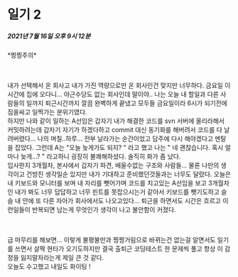# 일기 2 

<h5> 2021년 7월 16일 오후 9시 12분 </h5>
   *찡찡주의*<br>
   <br>
   <br>
   
  내가 선택해서 온 회사고 내가 가진 역량으로만 온 회사인건 맞지만 너무하다.
 금요일 이 시간에 집에 오다니... 야근수당도 없는 회사인데 말이야.. 나는 오늘 내 할일과 다른 사람들의 일까지 퇴근시간까지 깔끔 완벽하게 끝냈고 모두들 금요일이라 6시가 되기전에 짐을싸고 일찍가는 분위기였다. <br>
 하지만 나와 같이 일하는 A선임은 갑자기 내가 해결한 코드를 svn 서버에 올리라해서 커밋하려는데 갑자기 자기가 하겠다하고 commit 대신 동기화를 해버려서 코드를 다 날려버렸다... 나의 며칠..하루... 전부 날라가는 순간이었고 담주에 다시 해야겠다고 멘탈을 잡았다.
그런데 A는 "오늘 늦게가도 되지? " 라고 했고 나는 " 네 괜찮습니다. 혹시 얼마나 늦게...? " 라고하니 굉장히 불쾌해하셨다. 솔직히 화가 좀 났다. 
<br>
 입사한지 3개월차, 본사에서 갑자기 파견, 배울수없는 구조와 사람들... 물론 나만의 생각이고 건방진 생각일순 있지만 내가 기대하고 준비했던것들과는 너무도 달랐다. 오늘은 내 키보드와 모니터를 보며 내 자리를 뺏어가며 코드를 치고있는
 A선임을 보고 3개월차인 내가 봐도 너무 답답하고 너무 핀트를 못잡으시는거 같아서 키보드를 뺏기도하고 슬슬 내 안에 또 다른 자아가 회사에서도 나오고있다... 퇴근을 하면서도 시간은 흐르고 이런일들이 반복되면 남는게 무엇인가 생각이 나고 불안함이 커졌다. 
 
 <br>
 <br>
 급 마무리를 해보면... 이렇게 불평불만과 찡찡거림으로 바뀌는건 없는걸 알면서도 일기를 쓰면서 살짝 현타가 오기도하지만 결국 출퇴근 코딩테스트 한 문제씩 풀고 항상 이 감정을 잃지말자라는게 제일 큰 것 같다.
<br>
 오늘도 수고했고 내일도 화이팅 ! 
 
 

